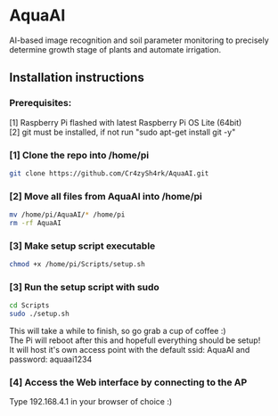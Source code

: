# AquaAI
AI-based image recognition and soil parameter monitoring to precisely determine growth stage of plants and automate irrigation.

## Installation instructions

### Prerequisites:
[1] Raspberry Pi flashed with latest Raspberry Pi OS Lite (64bit) </br>
[2] git must be installed, if not run "sudo apt-get install git -y"</br>

### [1] Clone the repo into /home/pi
``` bash
git clone https://github.com/Cr4zySh4rk/AquaAI.git
```

### [2] Move all files from AquaAI into /home/pi
``` bash
mv /home/pi/AquaAI/* /home/pi
rm -rf AquaAI
```
### [3] Make setup script executable
``` bash
chmod +x /home/pi/Scripts/setup.sh
```

### [3] Run the setup script with sudo
``` bash
cd Scripts
sudo ./setup.sh
```
This will take a while to finish, so go grab a cup of coffee :) </br>
The Pi will reboot after this and hopefull everything should be setup! </br>
It will host it's own access point with the default ssid: AquaAI and password: aquaai1234

### [4] Access the Web interface by connecting to the AP</br>
Type 192.168.4.1 in your browser of choice :)
